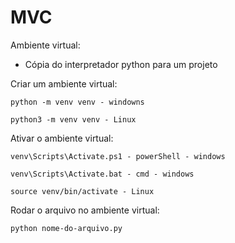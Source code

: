 # MVC
Ambiente virtual:

 - Cópia do interpretador python para um projeto


 Criar um ambiente virtual:
 
	python -m venv venv - windowns
	
	python3 -m venv venv - Linux
	
 Ativar o ambiente virtual:
 
	venv\Scripts\Activate.ps1 - powerShell - windows
	
	venv\Scripts\Activate.bat - cmd - windows
	
	source venv/bin/activate - Linux
	
 Rodar o arquivo no ambiente virtual:
 
	python nome-do-arquivo.py